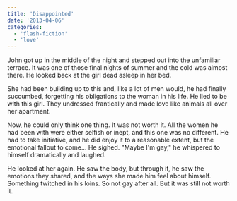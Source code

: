 ```yaml
---
title: 'Disappointed'
date: '2013-04-06'
categories:
  - 'flash-fiction'
  - 'love'
---
```


John got up in the middle of the night and stepped out into the unfamiliar
terrace. It was one of those final nights of summer and the cold was almost
there. He looked back at the girl dead asleep in her bed.

She had been building up to this and, like a lot of men would, he had finally
succumbed, forgetting his obligations to the woman in his life. He lied to be
with this girl. They undressed frantically and made love like animals all over
her apartment.

Now, he could only think one thing. It was not worth it. All the women he had
been with were either selfish or inept, and this one was no different. He had to
take initiative, and he did enjoy it to a reasonable extent, but the emotional
fallout to come... He sighed. "Maybe I'm gay," he whispered to himself
dramatically and laughed.

He looked at her again. He saw the body, but through it, he saw the emotions
they shared, and the ways she made him feel about himself. Something twitched in
his loins. So not gay after all. But it was still not worth it.
